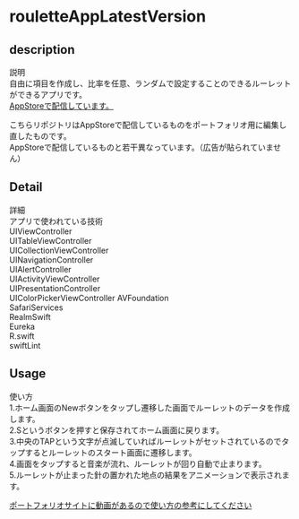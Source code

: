 # rouletteAppLatestVersion

## description
説明<br>
自由に項目を作成し、比率を任意、ランダムで設定することのできるルーレットができるアプリです。<br>
[AppStoreで配信しています。](https://apps.apple.com/jp/app/thee-roulette/id1602651709)<br>

こちらリポジトリはAppStoreで配信しているものをポートフォリオ用に編集し直したものです。<br>
AppStoreで配信しているものと若干異なっています。（広告が貼られていません）<br>

## Detail
詳細<br>
アプリで使われている技術  
UIViewController  
UITableViewController  
UICollectionViewController  
UINavigationController  
UIAlertController  
UIActivityViewController  
UIPresentationController  
UIColorPickerViewController
AVFoundation  
SafariServices      
RealmSwift  
Eureka  
R.swift  
swiftLint  

## Usage
使い方<br>
1.ホーム画面のNewボタンをタップし遷移した画面でルーレットのデータを作成します。<br>
2.Sというボタンを押すと保存されてホーム画面に戻ります。<br>
3.中央のTAPという文字が点滅していればルーレットがセットされているのでタップするとルーレットのスタート画面に遷移します。<br>
4.画面をタップすると音楽が流れ、ルーレットが回り自動で止まります。<br>
5.ルーレットが止まった針の置かれた地点の結果をアニメーションで表示されます。<br>

[ポートフォリオサイトに動画があるので使い方の参考にしてください](https://portfoliosite-d22d9.web.app/)
